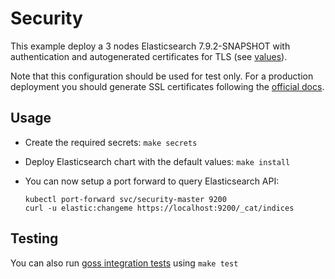 # Security

This example deploy a 3 nodes Elasticsearch 7.9.2-SNAPSHOT with authentication and
autogenerated certificates for TLS (see [values][]).

Note that this configuration should be used for test only. For a production
deployment you should generate SSL certificates following the [official docs][].

## Usage

* Create the required secrets: `make secrets`

* Deploy Elasticsearch chart with the default values: `make install`

* You can now setup a port forward to query Elasticsearch API:

  ```
  kubectl port-forward svc/security-master 9200
  curl -u elastic:changeme https://localhost:9200/_cat/indices
  ```

## Testing

You can also run [goss integration tests][] using `make test`


[goss integration tests]: https://github.com/elastic/helm-charts/tree/7.9/elasticsearch/examples/security/test/goss.yaml
[official docs]: https://www.elastic.co/guide/en/elasticsearch/reference/7.9/configuring-tls.html#node-certificates
[values]: https://github.com/elastic/helm-charts/tree/7.9/elasticsearch/examples/security/security.yaml
